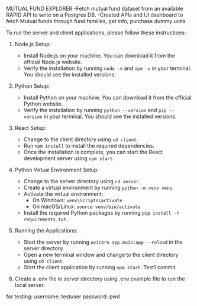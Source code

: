 
MUTUAL FUND EXPLORER
-Fetch mutual fund dataset from an available RAPID API to write on a Postgres DB.
-Created APIs and UI dashboard to fetch Mutual funds through fund families, get info, purchase dummy units


To run the server and client applications, please follow these instructions:

1. Node.js Setup:
    - Install Node.js on your machine. You can download it from the official Node.js website.
    - Verify the installation by running `node -v` and `npm -v` in your terminal. You should see the installed versions.

2. Python Setup:
    - Install Python on your machine. You can download it from the official Python website.
    - Verify the installation by running `python --version` and `pip --version` in your terminal. You should see the installed versions.

3. React Setup:
    - Change to the client directory using `cd client`.
    - Run `npm install` to install the required dependencies.
    - Once the installation is complete, you can start the React development server using `npm start`.

4. Python Virtual Environment Setup:
    - Change to the server directory using `cd server`.
    - Create a virtual environment by running `python -m venv venv`.
    - Activate the virtual environment:
      - On Windows: `venv\Scripts\activate`
      - On macOS/Linux: `source venv/bin/activate`
    - Install the required Python packages by running `pip install -r requirements.txt`.

5. Running the Applications:
    - Start the server by running `uvicorn app.main:app --reload` in the server directory.
    - Open a new terminal window and change to the client directory using `cd client`.
    - Start the client application by running `npm start`.
Test1 commit
6. Create a .env file in server directory using .env.example file to run the local server.

for testing:
username: testuser
password: pwd


